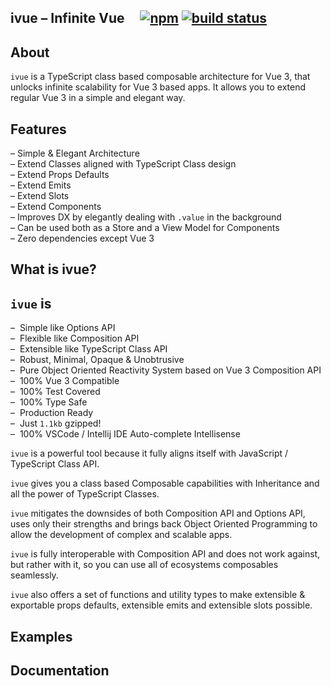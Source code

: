 ## ivue &ndash; Infinite Vue &nbsp; &nbsp; [![npm](https://img.shields.io/npm/v/ivue.svg)](https://www.npmjs.com/package/ivue) [![build status](https://github.com/infinite-system/ivue/actions/workflows/ci.yml/badge.svg?branch=main)](https://github.com/infinite-system/ivue/actions/workflows/ci.yml)

## About

`ivue` is a TypeScript class based composable architecture for Vue 3, that unlocks infinite scalability for Vue 3 based apps. It allows you to extend regular Vue 3 in a simple and elegant way.

## Features
&ndash; Simple & Elegant Architecture<br />
&ndash; Extend Classes aligned with TypeScript Class design<br />
&ndash; Extend Props Defaults<br />
&ndash; Extend Emits<br />
&ndash; Extend Slots<br />
&ndash; Extend Components<br />
&ndash; Improves DX by elegantly dealing with `.value` in the background<br />
&ndash; Can be used both as a Store and a View Model for Components<br />
&ndash; Zero dependencies except Vue 3<br />

## What is ivue?
## `ivue` is

&ndash;&nbsp; Simple like Options API<br />
&ndash;&nbsp; Flexible like Composition API<br />
&ndash;&nbsp; Extensible like TypeScript Class API<br />
&ndash;&nbsp; Robust, Minimal, Opaque & Unobtrusive<br />
&ndash;&nbsp; Pure Object Oriented Reactivity System based on Vue 3 Composition API<br />
&ndash;&nbsp; 100% Vue 3 Compatible<br />
&ndash;&nbsp; 100% Test Covered<br />
&ndash;&nbsp; 100% Type Safe<br />
&ndash;&nbsp; Production Ready<br />
&ndash;&nbsp; Just <code>1.1kb</code> gzipped!<br />
&ndash;&nbsp; 100% VSCode / Intellij IDE Auto-complete Intellisense<br />



`ivue` is a powerful tool because it fully aligns itself with JavaScript / TypeScript Class API.

`ivue` gives you a class based Composable capabilities with Inheritance and all the power of TypeScript Classes.

`ivue` mitigates the downsides of both Composition API and Options API, uses only their strengths and brings back Object Oriented Programming to allow the development of complex and scalable apps.

`ivue` is fully interoperable with Composition API and does not work against, but rather with it, so you can use all of ecosystems composables seamlessly.

`ivue` also offers a set of functions and utility types to make extensible & exportable props defaults, extensible emits and extensible slots possible.


## Examples

## Documentation